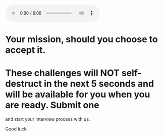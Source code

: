 <audio controls autoplay="autoplay">
  <source src="MissionImpossibleTheme.mp3"  type="audio/mpeg">
</audio>

# Your mission, should you choose to accept it.






# These challenges will NOT self-destruct in the next 5 seconds and will be available for you when you are ready. Submit one
and start your interview process with us.

Good luck.

